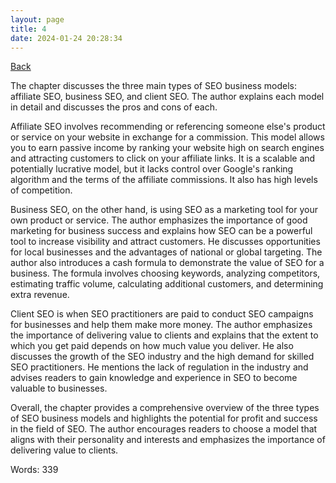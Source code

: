 ```yaml
---
layout: page
title: 4
date: 2024-01-24 20:28:34
---
```


[Back](./)


The chapter discusses the three main types of SEO business models: affiliate SEO, business SEO, and client SEO. The author explains each model in detail and discusses the pros and cons of each.

Affiliate SEO involves recommending or referencing someone else's product or service on your website in exchange for a commission. This model allows you to earn passive income by ranking your website high on search engines and attracting customers to click on your affiliate links. It is a scalable and potentially lucrative model, but it lacks control over Google's ranking algorithm and the terms of the affiliate commissions. It also has high levels of competition.

Business SEO, on the other hand, is using SEO as a marketing tool for your own product or service. The author emphasizes the importance of good marketing for business success and explains how SEO can be a powerful tool to increase visibility and attract customers. He discusses opportunities for local businesses and the advantages of national or global targeting. The author also introduces a cash formula to demonstrate the value of SEO for a business. The formula involves choosing keywords, analyzing competitors, estimating traffic volume, calculating additional customers, and determining extra revenue.

Client SEO is when SEO practitioners are paid to conduct SEO campaigns for businesses and help them make more money. The author emphasizes the importance of delivering value to clients and explains that the extent to which you get paid depends on how much value you deliver. He also discusses the growth of the SEO industry and the high demand for skilled SEO practitioners. He mentions the lack of regulation in the industry and advises readers to gain knowledge and experience in SEO to become valuable to businesses.

Overall, the chapter provides a comprehensive overview of the three types of SEO business models and highlights the potential for profit and success in the field of SEO. The author encourages readers to choose a model that aligns with their personality and interests and emphasizes the importance of delivering value to clients.

Words: 339